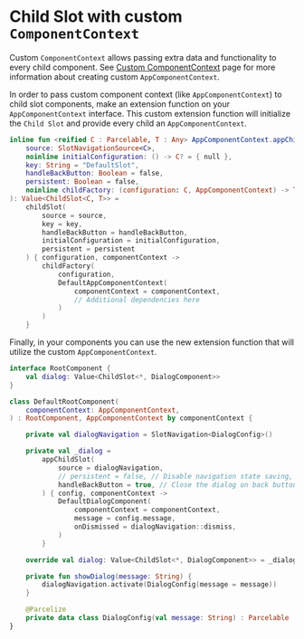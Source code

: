 # Child Slot with custom `ComponentContext`

Custom `ComponentContext` allows passing extra data and functionality to every child component. See [Custom ComponentContext](../../component/custom-component-context.md) page for more information about creating custom `AppComponentContext`.

In order to pass custom component context (like `AppComponentContext`) to child slot components, make an extension function on your `AppComponentContext` interface. This custom extension function will initialize the `Child Slot` and provide every child an `AppComponentContext`.

```kotlin
inline fun <reified C : Parcelable, T : Any> AppComponentContext.appChildSlot(
    source: SlotNavigationSource<C>,
    noinline initialConfiguration: () -> C? = { null },
    key: String = "DefaultSlot",
    handleBackButton: Boolean = false,
    persistent: Boolean = false,
    noinline childFactory: (configuration: C, AppComponentContext) -> T
): Value<ChildSlot<C, T>> =
    childSlot(
        source = source,
        key = key,
        handleBackButton = handleBackButton,
        initialConfiguration = initialConfiguration,
        persistent = persistent
    ) { configuration, componentContext ->
        childFactory(
            configuration,
            DefaultAppComponentContext(
                componentContext = componentContext,
                // Additional dependencies here
            )
        )
    }
```

Finally, in your components you can use the new extension function that will utilize the custom `AppComponentContext`.

```kotlin
interface RootComponent {
    val dialog: Value<ChildSlot<*, DialogComponent>>
}

class DefaultRootComponent(
    componentContext: AppComponentContext,
) : RootComponent, AppComponentContext by componentContext {

    private val dialogNavigation = SlotNavigation<DialogConfig>()

    private val _dialog =
        appChildSlot(
            source = dialogNavigation,
            // persistent = false, // Disable navigation state saving, if needed
            handleBackButton = true, // Close the dialog on back button press
        ) { config, componentContext ->
            DefaultDialogComponent(
                componentContext = componentContext,
                message = config.message,
                onDismissed = dialogNavigation::dismiss,
            )
        }

    override val dialog: Value<ChildSlot<*, DialogComponent>> = _dialog

    private fun showDialog(message: String) {
        dialogNavigation.activate(DialogConfig(message = message))
    }

    @Parcelize
    private data class DialogConfig(val message: String) : Parcelable
}
```
